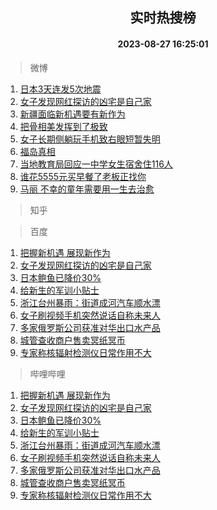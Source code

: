 <div align="center"><h2>实时热搜榜</h2><h4>2023-08-27 16:25:01</h4></div>

> 微博  

1. [日本3天连发5次地震](https://s.weibo.com/weibo?q=%23%E6%97%A5%E6%9C%AC3%E5%A4%A9%E8%BF%9E%E5%8F%915%E6%AC%A1%E5%9C%B0%E9%9C%87%23&t=31&band_rank=1&Refer=top)<br />
2. [女子发现网红探访的凶宅是自己家](https://s.weibo.com/weibo?q=%23%E5%A5%B3%E5%AD%90%E5%8F%91%E7%8E%B0%E7%BD%91%E7%BA%A2%E6%8E%A2%E8%AE%BF%E7%9A%84%E5%87%B6%E5%AE%85%E6%98%AF%E8%87%AA%E5%B7%B1%E5%AE%B6%23&t=31&band_rank=2&Refer=top)<br />
3. [新疆面临新机遇要有新作为](https://s.weibo.com/weibo?q=%23%E6%96%B0%E7%96%86%E9%9D%A2%E4%B8%B4%E6%96%B0%E6%9C%BA%E9%81%87%E8%A6%81%E6%9C%89%E6%96%B0%E4%BD%9C%E4%B8%BA%23&t=31&band_rank=3&Refer=top)<br />
4. [把骨相美发挥到了极致](https://s.weibo.com/weibo?q=%23%E6%8A%8A%E9%AA%A8%E7%9B%B8%E7%BE%8E%E5%8F%91%E6%8C%A5%E5%88%B0%E4%BA%86%E6%9E%81%E8%87%B4%23&t=31&band_rank=4&Refer=top)<br />
5. [女子长期侧躺玩手机致右眼短暂失明](https://s.weibo.com/weibo?q=%23%E5%A5%B3%E5%AD%90%E9%95%BF%E6%9C%9F%E4%BE%A7%E8%BA%BA%E7%8E%A9%E6%89%8B%E6%9C%BA%E8%87%B4%E5%8F%B3%E7%9C%BC%E7%9F%AD%E6%9A%82%E5%A4%B1%E6%98%8E%23&t=31&band_rank=5&Refer=top)<br />
6. [福岛真相](https://s.weibo.com/weibo?q=%23%E7%A6%8F%E5%B2%9B%E7%9C%9F%E7%9B%B8%23&t=31&band_rank=6&Refer=top)<br />
7. [当地教育局回应一中学女生宿舍住116人](https://s.weibo.com/weibo?q=%23%E5%BD%93%E5%9C%B0%E6%95%99%E8%82%B2%E5%B1%80%E5%9B%9E%E5%BA%94%E4%B8%80%E4%B8%AD%E5%AD%A6%E5%A5%B3%E7%94%9F%E5%AE%BF%E8%88%8D%E4%BD%8F116%E4%BA%BA%23&t=31&band_rank=7&Refer=top)<br />
8. [谁花5555元买早餐了老板正找你](https://s.weibo.com/weibo?q=%23%E8%B0%81%E8%8A%B15555%E5%85%83%E4%B9%B0%E6%97%A9%E9%A4%90%E4%BA%86%E8%80%81%E6%9D%BF%E6%AD%A3%E6%89%BE%E4%BD%A0%23&t=31&band_rank=8&Refer=top)<br />
9. [马丽 不幸的童年需要用一生去治愈](https://s.weibo.com/weibo?q=%E9%A9%AC%E4%B8%BD%20%E4%B8%8D%E5%B9%B8%E7%9A%84%E7%AB%A5%E5%B9%B4%E9%9C%80%E8%A6%81%E7%94%A8%E4%B8%80%E7%94%9F%E5%8E%BB%E6%B2%BB%E6%84%88&t=31&band_rank=9&Refer=top)<br />

> 知乎  


> 百度  

1. [把握新机遇 展现新作为](https://www.baidu.com/s?wd=%E6%8A%8A%E6%8F%A1%E6%96%B0%E6%9C%BA%E9%81%87+%E5%B1%95%E7%8E%B0%E6%96%B0%E4%BD%9C%E4%B8%BA&sa=fyb_news&rsv_dl=fyb_news)<br />
2. [女子发现网红探访的凶宅是自己家](https://www.baidu.com/s?wd=%E5%A5%B3%E5%AD%90%E5%8F%91%E7%8E%B0%E7%BD%91%E7%BA%A2%E6%8E%A2%E8%AE%BF%E7%9A%84%E5%87%B6%E5%AE%85%E6%98%AF%E8%87%AA%E5%B7%B1%E5%AE%B6&sa=fyb_news&rsv_dl=fyb_news)<br />
3. [日本鲍鱼已降价30%](https://www.baidu.com/s?wd=%E6%97%A5%E6%9C%AC%E9%B2%8D%E9%B1%BC%E5%B7%B2%E9%99%8D%E4%BB%B730%25&sa=fyb_news&rsv_dl=fyb_news)<br />
4. [给新生的军训小贴士](https://www.baidu.com/s?wd=%E7%BB%99%E6%96%B0%E7%94%9F%E7%9A%84%E5%86%9B%E8%AE%AD%E5%B0%8F%E8%B4%B4%E5%A3%AB&sa=fyb_news&rsv_dl=fyb_news)<br />
5. [浙江台州暴雨：街道成河汽车顺水漂](https://www.baidu.com/s?wd=%E6%B5%99%E6%B1%9F%E5%8F%B0%E5%B7%9E%E6%9A%B4%E9%9B%A8%EF%BC%9A%E8%A1%97%E9%81%93%E6%88%90%E6%B2%B3%E6%B1%BD%E8%BD%A6%E9%A1%BA%E6%B0%B4%E6%BC%82&sa=fyb_news&rsv_dl=fyb_news)<br />
6. [女子刷视频手机突然说话自称未来人](https://www.baidu.com/s?wd=%E5%A5%B3%E5%AD%90%E5%88%B7%E8%A7%86%E9%A2%91%E6%89%8B%E6%9C%BA%E7%AA%81%E7%84%B6%E8%AF%B4%E8%AF%9D%E8%87%AA%E7%A7%B0%E6%9C%AA%E6%9D%A5%E4%BA%BA&sa=fyb_news&rsv_dl=fyb_news)<br />
7. [多家俄罗斯公司获准对华出口水产品](https://www.baidu.com/s?wd=%E5%A4%9A%E5%AE%B6%E4%BF%84%E7%BD%97%E6%96%AF%E5%85%AC%E5%8F%B8%E8%8E%B7%E5%87%86%E5%AF%B9%E5%8D%8E%E5%87%BA%E5%8F%A3%E6%B0%B4%E4%BA%A7%E5%93%81&sa=fyb_news&rsv_dl=fyb_news)<br />
8. [城管查收商户售卖冥纸冥币](https://www.baidu.com/s?wd=%E5%9F%8E%E7%AE%A1%E6%9F%A5%E6%94%B6%E5%95%86%E6%88%B7%E5%94%AE%E5%8D%96%E5%86%A5%E7%BA%B8%E5%86%A5%E5%B8%81&sa=fyb_news&rsv_dl=fyb_news)<br />
9. [专家称核辐射检测仪日常作用不大](https://www.baidu.com/s?wd=%E4%B8%93%E5%AE%B6%E7%A7%B0%E6%A0%B8%E8%BE%90%E5%B0%84%E6%A3%80%E6%B5%8B%E4%BB%AA%E6%97%A5%E5%B8%B8%E4%BD%9C%E7%94%A8%E4%B8%8D%E5%A4%A7&sa=fyb_news&rsv_dl=fyb_news)<br />

> 哔哩哔哩  

1. [把握新机遇 展现新作为](https://www.baidu.com/s?wd=%E6%8A%8A%E6%8F%A1%E6%96%B0%E6%9C%BA%E9%81%87+%E5%B1%95%E7%8E%B0%E6%96%B0%E4%BD%9C%E4%B8%BA&sa=fyb_news&rsv_dl=fyb_news)<br />
2. [女子发现网红探访的凶宅是自己家](https://www.baidu.com/s?wd=%E5%A5%B3%E5%AD%90%E5%8F%91%E7%8E%B0%E7%BD%91%E7%BA%A2%E6%8E%A2%E8%AE%BF%E7%9A%84%E5%87%B6%E5%AE%85%E6%98%AF%E8%87%AA%E5%B7%B1%E5%AE%B6&sa=fyb_news&rsv_dl=fyb_news)<br />
3. [日本鲍鱼已降价30%](https://www.baidu.com/s?wd=%E6%97%A5%E6%9C%AC%E9%B2%8D%E9%B1%BC%E5%B7%B2%E9%99%8D%E4%BB%B730%25&sa=fyb_news&rsv_dl=fyb_news)<br />
4. [给新生的军训小贴士](https://www.baidu.com/s?wd=%E7%BB%99%E6%96%B0%E7%94%9F%E7%9A%84%E5%86%9B%E8%AE%AD%E5%B0%8F%E8%B4%B4%E5%A3%AB&sa=fyb_news&rsv_dl=fyb_news)<br />
5. [浙江台州暴雨：街道成河汽车顺水漂](https://www.baidu.com/s?wd=%E6%B5%99%E6%B1%9F%E5%8F%B0%E5%B7%9E%E6%9A%B4%E9%9B%A8%EF%BC%9A%E8%A1%97%E9%81%93%E6%88%90%E6%B2%B3%E6%B1%BD%E8%BD%A6%E9%A1%BA%E6%B0%B4%E6%BC%82&sa=fyb_news&rsv_dl=fyb_news)<br />
6. [女子刷视频手机突然说话自称未来人](https://www.baidu.com/s?wd=%E5%A5%B3%E5%AD%90%E5%88%B7%E8%A7%86%E9%A2%91%E6%89%8B%E6%9C%BA%E7%AA%81%E7%84%B6%E8%AF%B4%E8%AF%9D%E8%87%AA%E7%A7%B0%E6%9C%AA%E6%9D%A5%E4%BA%BA&sa=fyb_news&rsv_dl=fyb_news)<br />
7. [多家俄罗斯公司获准对华出口水产品](https://www.baidu.com/s?wd=%E5%A4%9A%E5%AE%B6%E4%BF%84%E7%BD%97%E6%96%AF%E5%85%AC%E5%8F%B8%E8%8E%B7%E5%87%86%E5%AF%B9%E5%8D%8E%E5%87%BA%E5%8F%A3%E6%B0%B4%E4%BA%A7%E5%93%81&sa=fyb_news&rsv_dl=fyb_news)<br />
8. [城管查收商户售卖冥纸冥币](https://www.baidu.com/s?wd=%E5%9F%8E%E7%AE%A1%E6%9F%A5%E6%94%B6%E5%95%86%E6%88%B7%E5%94%AE%E5%8D%96%E5%86%A5%E7%BA%B8%E5%86%A5%E5%B8%81&sa=fyb_news&rsv_dl=fyb_news)<br />
9. [专家称核辐射检测仪日常作用不大](https://www.baidu.com/s?wd=%E4%B8%93%E5%AE%B6%E7%A7%B0%E6%A0%B8%E8%BE%90%E5%B0%84%E6%A3%80%E6%B5%8B%E4%BB%AA%E6%97%A5%E5%B8%B8%E4%BD%9C%E7%94%A8%E4%B8%8D%E5%A4%A7&sa=fyb_news&rsv_dl=fyb_news)<br />
